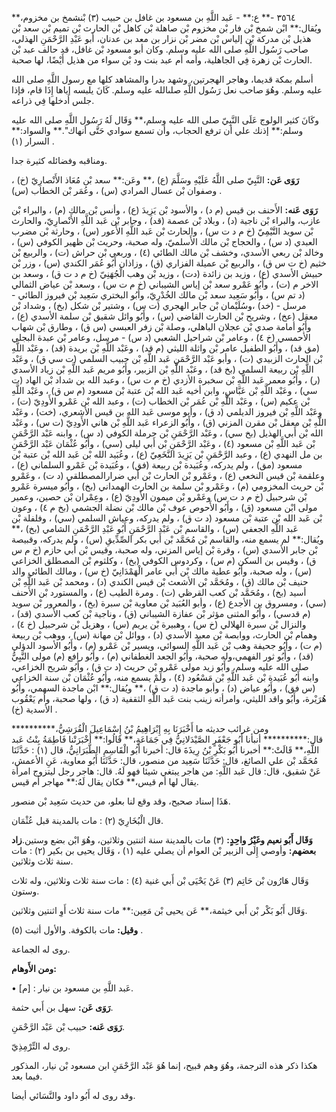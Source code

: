 ٣٥٦٤ -** ع:** - عَبد اللَّهِ بن مسعود بن غافل بن حبيب (٣) بْنشمخ بن مخزوم،** ويُقال:** ابْن شمخ بْن فار بْن مخزوم بْن صاهلة بْن كاهل بْن الحارث بْن تميم بْن سعد بْن هذيل بْن مدركة بْن إلياس بْن مضر بْن نزار بن معد بن عدنان، أبو عَبْدِ الرَّحْمَنِ الهذلي، صاحب رَسُول اللَّهِ صلى الله عليه وسلم. وكان أبو مسعود بْن غافل، قد حالف عبد بْن الحارث بْن زهرة فِي الجاهلية، وأمه أم عبد بنت ود بْن سواء من هذيل أَيْضًا، لها صحبة.

أسلم بمكة قديما، وهاجر الهجرتين، وشهد بدرا والمشاهد كلها مع رسول اللَّهِ صلى الله عليه وسلم. وهُوَ صاحب نعل رَسُول اللَّهِ صلىالله عليه وسلم. كَانَ يلبسه إياها إِذَا قام، فإذا جلس أدخلها فِي ذراعه.

وكَانَ كثير الولوج عَلَى النَّبِيّ صلى الله عليه وسلم،** وَقَال لَهُ رَسُول اللَّهِ صلى الله عليه وسلم:** إذنك علي أن ترفع الحجاب، وأن تسمع سوادي حَتَّى أنهاك".** والسواد:** السرار (١) .

ومناقبه وفضائله كثيرة جدا.

**رَوَى عَن:** النَّبِيّ صلى اللَّهُ عَلَيْهِ وسَلَّمَ (ع) ،** وعَن:** سعد بْن مُعَاذ الأَنْصارِيّ (خ) ، وصفوان بْن عسال المرادي (س) ، وعُمَر بْن الخطاب (س) .

**رَوَى عَنه:** الأَحنف بن قيس (م د) ، والأسود بْن يَزِيدَ (ع) ، وأنس بْن مالك (م) ، والبراء بْن عازب، والبراء بْن ناجية (د) ، وبلاد بْن عصمة (قد) ، وجابر بْن عَبد اللَّهِ الأَنْصارِيّ، والحارث بْن سويد التَّيْمِيّ (خ م د ت س) ، والحارث بْن عَبد اللَّهِ الأَعور (س) ، وحارثة بْن مضرب العبدي (د س) ، والحجاج بْن مالك الأَسلميّ، وله صحبة، وحريث بْن ظهير الكوفي (س) ، وخالد بْن ربعي الأسدي، وخشف بْن مالك الطائي (٤) ، وربعي بْن حراش (ت) ، والربيع بْن خثيم (خ ت س ق) ، والربيع بْن عميلة الفزاري (ق) ، وزاذان أَبُو عُمَر الكندي (س) ، وزر بْن حبيش الأسدي (ع) ، وزيد بن زائدة (دت) ، وزيد بْن وهب الْجُهَنِيّ (خ م د ت ق) ، وسعد بن الاخر م (ت) ، وأَبُو عَمْرو سعد بْن إياس الشيباني (خ م ت س) ، وسعد بْن عياض الثمالي (د تم س) ، وأَبُو سَعِيد سعد بْن مالك الخُدْرِيّ، وأَبُو البختري سَعِيد بْن فيروز الطائي - مرسل - (خد) ،وسُلَيْمان بْن جابر الهجري (ت س) ، وشتير بْن شكل (بخ) ، وشداد بْن معقل (عخ) ، وشريح بْن الحارث القاضي (س) ، وأَبُو وائل شقيق بْن سلمة الأسدي (ع) ، وأَبُو أمامة صدي بْن عجلان الباهلي، وصلة بْن زفر العبسي (س ق) ، وطارق بْن شهاب الأحمسي (خ ٤) ، وعامر بْن شراحيل الشعبي (د س) - مرسل، وعامر بْن عبدة البجلي (مق قد) ، وأَبُو الطفيل عامر بْن واثلة الليثي (م قد) ، وعَبْد اللَّهِ بْن بريدة (قد) ، وعَبْد اللَّهِ بْن الحارث الزبيدي (ت) ، وأبو عَبْد الرَّحْمَنِ عَبد اللَّهِ بْن حبيب السلمي (ت سي ق) ، وعَبْد اللَّهِ بْن ربيعة السلمي (بخ قد) ، وعَبْد اللَّهِ بْن الزبير، وأَبُو مريم عَبد اللَّهِ بْن زياد الأسدي (ر) ، وأَبُو معمر عَبد اللَّهِ بْن سخبرة الأزدي (خ م ت س) ، وعبد الله بن شداد بْن الهاد (ت سي) ، وعَبْد اللَّهِ بْن عَبَّاسٍ، وابن أخيه عَبد الله بْن عتبة بْن مسعود (م س ق) ، وعَبْد اللَّهِ بْن عكيم (س) ، وعَبْد اللَّهِ بْن عُمَر بْن الخطاب (ت) ، وعبد الله بْن عَمْرو الأَودِيّ (ت) ، وعَبْد اللَّهِ بْن فيروز الديلمي (د ق) ، وأبو موسى عَبد الله بن قيس الأشعري، (خت) ، وعَبْد اللَّهِ بْن معقل بْن مقرن المزني (ق) ، وأَبُو الزعراء عَبد اللَّهِ بْن هاني الأَودِيّ (ت س) ، وعَبْد الله بْن أَبي الهذيل (بخ سي) ، وعَبْد الرَّحْمَنِ بْن حرملة الكوفي (د س) ، وابنه عَبْد الرَّحْمَنِ بْن عَبد اللَّهِ بْن مسعود (٤) ، وعَبْد الرَّحْمَنِ بْن أَبي ليلى (سي) ، وأَبُو عُثْمَان عَبْد الرَّحْمَنِ بن مل النهدي (ع) ، وعبد الرَّحْمَنِ بْن يَزِيدَ النَّخَعِيّ (ع) ، وعُبَيد الله بْن عَبد الله بْن عتبة بْن مسعود (مق) ، ولم يدركه، وعُبَيدة بْن ربيعة (فق) ، وعُبَيدة بْن عَمْرو السلماني (ع) ، وعلقمة بْن قيس النخعي (ع) ، وعَمْرو بْن الحارث بْن أَبي ضرارالمصطلقي (د ت) ، وعَمْرو بْن حريث المخزومي (م) ، وعَمْرو بْن سلمة بن الحارث الهمداني (بخ) ، وأَبُو ميسرة عَمْرو بْن شرحبيل (خ م د ت س) وعَمْرو بْن ميمون الأَودِيّ (ع) ، وعِمْران بْن حصين، وعمير مولى ابْن مسعود (ق) ، وأَبُو الأَحوص عوف بْن مالك بْن نضلة الجشمي (بخ م ٤) ، وعون بْن عَبد الله بْن عتبة بْن مسعود (د ت ق) ، ولم يدركه، وعياش السلمي (سي) ، وفلفلة بْن عَبد اللَّهِ الجعفي (س) ، والقاسم بْن عَبْد الرَّحْمَنِ أَبُو عَبْدِ الرَّحْمَنِ الشامي (بخ) ،** ويُقال:** لم يسمع منه، والقاسم بْن مُحَمَّد بْن أَبي بكر الصِّدِّيقِ (س) ، ولم يدركه، وقبيصة بْن جابر الأسدي (س) ، وقرة بْن إياس المزني، وله صحبة، وقيس بْن أَبي حازم (خ م س ق) ، وقيس بن السكن (م س) ، وكردوس الكوفي (بخ) ، وكلثوم بْن المصطلق الخزاعي (س) ، وله صحبة، وأَبُو عطية مالك بْن أَبي عامر الْهَمْدَانِيّ (خ س) ، ومالك الطائي والد حنيف بْن مالك (ق) ، ومُحَمَّد بْن الأشعث بْن قيس الكندي (د) ، ومحمد بْن عَبد اللَّهِ بْن أسيد (بخ) ، ومُحَمَّد بْن كعب القرظي (ت) . ومرة الطيب (ع) ، والمستورد بْن الأَحنف (سي) ، ومسروق بن الأجدع (ع) ، وأبو العُبَيد بْن معاوية بْن سبرة (بخ) ، والمعرور بْن سويد (م قدسي) ، وأَبُو المثنى مؤثر بْن عفازة الشيباني (ق) ، وناجية بْن كعب الأسدي (قد) ، والنزال بْن سبرة الهلالي (خ س) ، وهبيرة بْن يريم (س) ، وهزيل بْن شرحبيل (خ ٤) ، وهمام بْن الحارث، ووابصة بْن معبد الأسدي (د) ، ووائل بْن مهانة (س) ، ووهب بْن ربيعة (م ت) ، وأَبُو جحيفة وهب بْن عَبد اللَّهِ السوائي، ويسير بْن عَمْرو (م) ، وأَبُو الأسود الدؤلي (قد) ، وأَبُو ثور الفهمي،وله صحبة، وأَبُو الجعد الغطفاني (م) ، وأَبُو رافع (م) مولى النَّبِيُّ صلى الله عليه وسلم، وأَبُو زيد مولى عَمْرو بْن حريث (د ت ق) ، وأَبُو شريح الخزاعي، وابنه أَبُو عُبَيدة بْن عَبد اللَّهِ بْن مَسْعُود (٤) ، ولَمْ يسمع منه، وأَبُو عُثْمَان بْن سنة الخزاعي (س فق) ، وأَبُو عياض (د) ، وأبو ماجدة (د ت ق) ،** ويُقال:** ابْن ماجدة السهمي، وأَبُو هُرَيْرة، وأَبُو واقد الليثي، وامرأته زينب بنت عَبد اللَّهِ الثقفية (د ق) ، ولها صحبة، وأم يَعْقُوب الأسدية (خ) .

ومن غرائب حديثه ما أَخْبَرَنَا بِهِ إِبْرَاهِيمُ بْنُ إِسْمَاعِيلَ الْقُرَشِيُّ،********** قال:********** أنبأنا أَبُو جَعْفَرٍ الصَّيْدَلانِيُّ فِي جَمَاعَةٍ،** قَالُوا:** أَخْبَرَتْنا فَاطِمَةُ بِنْتُ عَبد اللَّهِ،** قَالَتْ:** أخبرنا أَبُو بَكْرِ بْنُ رِيذَةَ قال: أخبرنا أَبُو الْقَاسِمِ الطَّبَرَانِيُّ، قال (١) : حَدَّثَنَا مُحَمَّد بْن علي الصائغ، قال: حَدَّثَنَا سَعِيد من منصور، قال: حَدَّثَنَا أَبُو معاوية، عَنِ الأعمش، عَنْ شقيق، قال: قال عَبد اللَّهِ: من هاجر يبتغي شيئا فهو لَهُ. قال: هاجر رجل ليتزوج امرأة يقال لها أم قيس،** فكان يقال لَهُ:** مهاجر أم قيس.

هَذَا إسناد صحيح، وقد وقع لنا بعلو، من حديث سَعِيد بْن منصور.

قال الْبُخَارِيّ (٢) : مات بالمدينة قبل عُثْمَان.

**وَقَال أَبُو نعيم وغَيْرُ واحِدٍ:** (٣) مات بالمدينة سنة اثنتين وثلاثين، وهُوَ ابْن بضع وستين.**زاد بعضهم:** وأوصي إِلَى الزبير بْن العوام أن يصلي عليه (١) ، وَقَال يحيى بن بكير (٢) : مات سنة ثلاث وثلاثين.

وَقَال هَارُون بْن حَاتِم (٣) عَنْ يَحْيَى بْن أَبي غنية (٤) : مات سنة ثلاث وثلاثين، وله ثلاث وستون.

وَقَال أَبُو بَكْر بْن أَبي خيثمة،** عَن يحيى بْن مَعِين:** مات سنة ثلاث أَوِ اثنتين وثلاثين.

**وقيل:** مات بالكوفة. والأول أثبت (٥) .

روى له الجماعة.

**ومن الأَوهام:**

• [م] : عَبد اللَّهِ بن مسعود بن نيار.

**رَوَى عَن:** سهل بن أَبي حثمة.

**رَوَى عَنه:** حبيب بْن عَبْد الرَّحْمَنِ.

روى له التِّرْمِذِيّ.

هكذا ذكر هذه الترجمة، وهُوَ وهم قبيح، إنما هُوَ عَبْد الرَّحْمَنِ ابن مسعود بْن نيار، المذكور فيما بعد.

وقد روى له أَبُو داود والنَّسَائي أيضا.